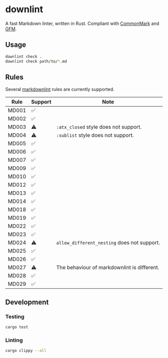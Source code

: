 # downlint

A fast Markdown linter, written in Rust.
Compliant with [CommonMark](https://commonmark.org) and [GFM](https://github.github.com/gfm/).

## Usage

```bash
downlint check .
downlint check path/to/*.md
```

## Rules

Several [markdownlint](https://github.com/markdownlint/markdownlint) rules are currently supported.

| Rule  | Support            | Note                                         |
|-------|--------------------|----------------------------------------------|
| MD001 | :white_check_mark: |                                              |
| MD002 | :white_check_mark: |                                              |
| MD003 | :warning:          | `:atx_closed` style does not support.        |
| MD004 | :warning:          | `:sublist` style does not support.           |
| MD005 | :white_check_mark: |                                              |
| MD006 | :white_check_mark: |                                              |
| MD007 | :white_check_mark: |                                              |
| MD009 | :white_check_mark: |                                              |
| MD010 | :white_check_mark: |                                              |
| MD012 | :white_check_mark: |                                              |
| MD013 | :white_check_mark: |                                              |
| MD014 | :white_check_mark: |                                              |
| MD018 | :white_check_mark: |                                              |
| MD019 | :white_check_mark: |                                              |
| MD022 | :white_check_mark: |                                              |
| MD023 | :white_check_mark: |                                              |
| MD024 | :warning:          | `allow_different_nesting` does not support.  |
| MD025 | :white_check_mark: |                                              |
| MD026 | :white_check_mark: |                                              |
| MD027 | :warning:          | The behaviour of markdownlint is different.  |
| MD028 | :white_check_mark: |                                              |
| MD029 | :white_check_mark: |                                              |

## Development

### Testing

```bash
cargo test
```

### Linting

```bash
cargo clippy --all
```

